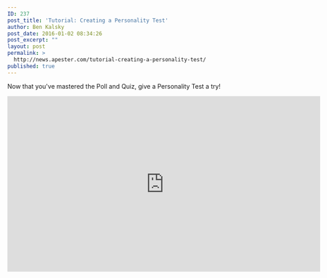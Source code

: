 ```yaml
---
ID: 237
post_title: 'Tutorial: Creating a Personality Test'
author: Ben Kalsky
post_date: 2016-01-02 08:34:26
post_excerpt: ""
layout: post
permalink: >
  http://news.apester.com/tutorial-creating-a-personality-test/
published: true
---
```

Now that you've mastered the Poll and Quiz, give a Personality Test a try!

<div class="youtube-wrapper">
<iframe width="710" height="399" src="https://www.youtube.com/embed/cw-WW3-xG_M?rel=0" frameborder="0" allowfullscreen></iframe>	
</div>